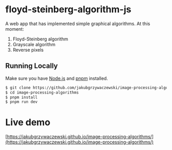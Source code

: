 # floyd-steinberg-algorithm-js

A web app that has implemented simple graphical algorithms. At this moment:

1. Floyd-Steinberg algorithm
2. Grayscale algorithm
3. Reverse pixels

## Running Locally

Make sure you have [Node.js](http://nodejs.org/) and [pnpm](https://pnpm.io/) installed.

```bash
$ git clone https://github.com/jakubgrzywaczewski/image-processing-algorithms
$ cd image-processing-algorithms
$ pnpm install
$ pnpm run dev
```

# Live demo

[https://jakubgrzywaczewski.github.io/image-processing-algorithms/](https://jakubgrzywaczewski.github.io/image-processing-algorithms/)
